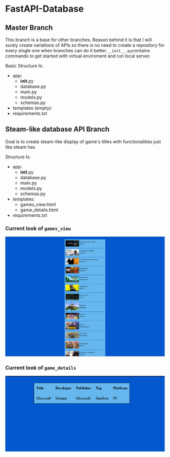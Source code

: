 # FastAPI-Database
## Master Branch

This branch is a base for other branches. Reason behind it is that I will surely create variations of APIs so there is no need to create a repository for every single one when branches can do it better.``` __init__.py ```contains commands to get started with virtual enviroment and run local server.

Basic Structure Is:
- app:
    - __init__.py
    - database.py
    - main.py
    - models.py
    - schemas.py
- templates (empty):
- requirements.txt

## Steam-like database API Branch

Goal is to create steam-like display of game's titles with functionalities just like steam has.

Structure Is:
- app:
    - __init__.py
    - database.py
    - main.py
    - models.py
    - schemas.py
- templates:
    - games_view.html
    - game_details.html
- requirements.txt

### Current look of ```games_view```
![gvcl](/md-images/games_view-001.png)

### Current look of ```game_details```
![gdcl](/md-images/game_details-001.png)
